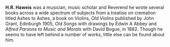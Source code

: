 
**H.R. Haweis** was a musician, music scholar and Reverend he wrote several books across a wide spectrum of subjects from a treatise on cremation titled Ashes to Ashes, a book on Violins, *Old Violins* published by John Grant, Edinburgh 1905, *Old Songs* with drawings by Edwin A Abbey and *Alfred Parsons to Music and Morals* with David Bogue, in 1882. Though he seems to have left behind a number of works, little else can be found about him.